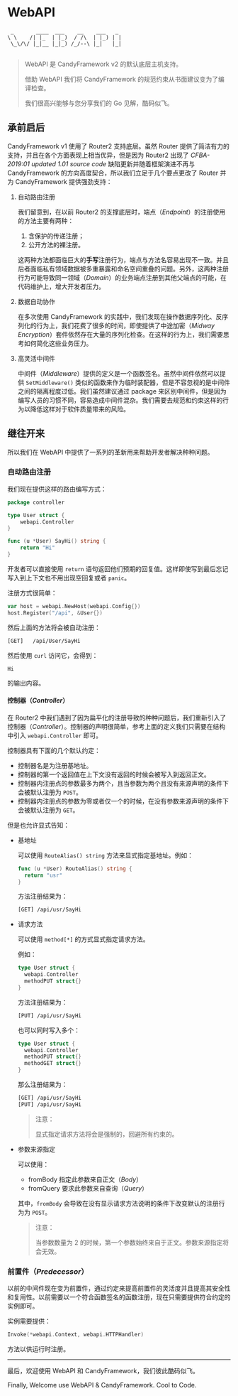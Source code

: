 # WebAPI

```
 _       ____  ___    __    ___   _  
\ \    /| |_  | |_)  / /\  | |_) | | 
 \_\/\/ |_|__ |_|_) /_/--\ |_|   |_| 
 
```

> WebAPI 是 CandyFramework v2 的默认底层主机支持。
>
> 借助 WebAPI 我们将 CandyFramework 的规范约束从书面建议变为了编译检查。
>
> 我们很高兴能够与您分享我们的 Go 见解，酷码似飞。

## 承前启后

CandyFramework v1 使用了 Router2 支持底层。虽然 Router 提供了简洁有力的支持，并且在各个方面表现上相当优异，但是因为 Router2 出现了 *CFBA-2019:01 updated 1.01 source code* 缺陷更新并随着框架演进不再与 CandyFramework 的方向高度契合，所以我们立足于几个要点更改了 Router 并为 CandyFramework 提供强劲支持：

1. 自动路由注册

   我们留意到，在以前 Router2 的支撑底层时，端点（*Endpoint*）的注册使用的方法主要有两种：

   1. 含保护的传递注册；
   2. 公开方法的裸注册。

   这两种方法都面临巨大的**手写**注册行为，端点与方法名容易出现不一致。并且后者面临私有领域数据被多重暴露和命名空间重叠的问题。另外，这两种注册行为可能导致同一领域（*Domain*）的业务端点注册到其他父端点的可能，在代码维护上，增大开发者压力。

2. 数据自动协作

   在多次使用 CandyFramework 的实践中，我们发现在操作数据序列化、反序列化的行为上，我们花费了很多的时间，即使提供了中途加密（*Midway Encryption*）套件依然存在大量的序列化检查。在这样的行为上，我们需要思考如何简化这些业务压力。

3. 高灵活中间件

   中间件（*Middleware*）提供的定义是一个函数签名。虽然中间件依然可以提供 `SetMiddleware()` 类似的函数来作为临时装配器，但是不容忽视的是中间件之间的隔离程度过低。我们虽然建议通过 package 来区别中间件，但是因为编写人员的习惯不同，容易造成中间件混杂。我们需要去规范和约束这样的行为以降低这样对于软件质量带来的风险。

## 继往开来

所以我们在 WebAPI 中提供了一系列的革新用来帮助开发者解决种种问题。

### 自动路由注册

我们现在提供这样的路由编写方式：

```go
package controller

type User struct {
	webapi.Controller
}

func (u *User) SayHi() string {
	return "Hi"
}
```

开发者可以直接使用 `return` 语句返回他们预期的回复值。这样即使写到最后忘记写入到上下文也不用出现空回复或者 `panic`。

注册方式很简单：

```go
var host = webapi.NewHost(webapi.Config{})
host.Register("/api", &User{})
```

然后上面的方法将会被自动注册：

```bash
[GET]	/api/User/SayHi
```

然后使用 `curl` 访问它，会得到：

```
Hi
```

的输出内容。

#### 控制器（*Controller*）

在 Router2 中我们遇到了因为扁平化的注册导致的种种问题后，我们重新引入了控制器（*Controller*）。控制器的声明很简单，参考上面的定义我们只需要在结构中引入 `webapi.Controller` 即可。

控制器具有下面的几个默认约定：

- 控制器名是为注册基地址。
- 控制器的第一个返回值在上下文没有返回的时候会被写入到返回正文。
- 控制器内注册点的参数最多为两个，且当参数为两个且没有来源声明的条件下会被默认注册为 `POST`。
- 控制器内注册点的参数为零或者仅一个的时候，在没有参数来源声明的条件下会被默认注册为 `GET`。

但是也允许显式告知：

- 基地址

  可以使用 `RouteAlias() string` 方法来显式指定基地址。例如：

  ```go
  func (u *User) RouteAlias() string {
  	return "usr"
  }
  ```

  方法注册结果为：

  ```bash
  [GET]	/api/usr/SayHi
  ```

- 请求方法

  可以使用 `method[*]` 的方式显式指定请求方法。

  例如：

  ```go
  type User struct {
  	webapi.Controller
  	methodPUT struct{}
  }
  ```

  方法注册结果为：

  ```bash
  [PUT]	/api/usr/SayHi
  ```

  也可以同时写入多个：

  ```go
  type User struct {
  	webapi.Controller
  	methodPUT struct{}
  	methodGET struct{}
  }
  ```

  那么注册结果为：

  ```bash
  [GET]	/api/usr/SayHi
  [PUT]	/api/usr/SayHi
  ```

  > 注意：
  >
  > 显式指定请求方法将会是强制的，回避所有约束的。

- 参数来源指定

  可以使用：

  - fromBody 指定此参数来自正文（*Body*）
  - fromQuery 要求此参数来自查询（*Query*）

  其中，`fromBody` 会导致在没有显示请求方法说明的条件下改变默认的注册行为为 `POST`。

  > 注意：
  >
  > 当参数数量为 2 的时候，第一个参数始终来自于正文。参数来源指定将会无效。

### 前置件（*Predecessor*）

以前的中间件现在变为前置件，通过约定来提高前置件的灵活度并且提高其安全性和复用性。以前需要以一个符合函数签名的函数注册，现在只需要提供符合约定的实例即可。

实例需要提供：

```go
Invoke(*webapi.Context, webapi.HTTPHandler)
```

方法以供运行时注册。

---

最后，欢迎使用 WebAPI 和 CandyFramework，我们彼此酷码似飞。

Finally, Welcome use WebAPI & CandyFramework. Cool to Code.
